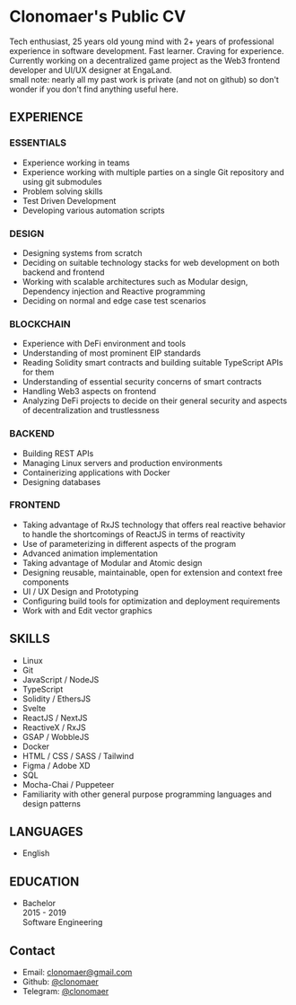 # Clonomaer's Public CV

Tech enthusiast, 25 years old young mind with 2+ years of professional experience in software development. Fast learner. Craving for experience.  
Currently working on a decentralized game project as the Web3 frontend developer and UI/UX designer at EngaLand.  
small note: nearly all my past work is private (and not on github) so don't wonder if you don't find anything useful here.  

## EXPERIENCE

### ESSENTIALS

- Experience working in teams
- Experience working with multiple parties on a single Git repository and using git submodules
- Problem solving skills
- Test Driven Development
- Developing various automation scripts

### DESIGN

- Designing systems from scratch
- Deciding on suitable technology stacks for web development on both backend and frontend
- Working with scalable architectures such as Modular design, Dependency injection and Reactive programming
- Deciding on normal and edge case test scenarios

### BLOCKCHAIN

- Experience with DeFi environment and tools
- Understanding of most prominent EIP standards
- Reading Solidity smart contracts and building suitable TypeScript APIs for them
- Understanding of essential security concerns of smart contracts
- Handling Web3 aspects on frontend
- Analyzing DeFi projects to decide on their general security and aspects of decentralization and trustlessness

### BACKEND

- Building REST APIs
- Managing Linux servers and production environments
- Containerizing applications with Docker
- Designing databases

### FRONTEND

- Taking advantage of RxJS technology that offers real reactive behavior to handle the shortcomings of ReactJS in terms of reactivity
- Use of parameterizing in different aspects of the program
- Advanced animation implementation
- Taking advantage of Modular and Atomic design
- Designing reusable, maintainable, open for extension and context free components
- UI / UX Design and Prototyping
- Configuring build tools for optimization and deployment requirements
- Work with and Edit vector graphics

## SKILLS

- Linux
- Git
- JavaScript / NodeJS
- TypeScript
- Solidity / EthersJS
- Svelte
- ReactJS / NextJS
- ReactiveX / RxJS
- GSAP / WobbleJS
- Docker
- HTML / CSS / SASS / Tailwind
- Figma / Adobe XD
- SQL
- Mocha-Chai / Puppeteer
- Familiarity with other general purpose programming languages and design patterns

## LANGUAGES

- English

## EDUCATION

- Bachelor  
  2015 - 2019  
  Software Engineering

## Contact

- Email: [clonomaer@gmail.com](mailto:clonomaer@gmail.com)
- Github: [@clonomaer](https://github.com/clonomaer)
- Telegram: [@clonomaer](https://t.me/clonomaer)
